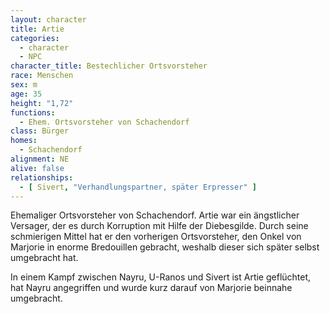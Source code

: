 ```yaml
---
layout: character
title: Artie
categories:
  - character
  - NPC
character_title: Bestechlicher Ortsvorsteher
race: Menschen
sex: m
age: 35
height: "1,72"
functions:
  - Ehem. Ortsvorsteher von Schachendorf
class: Bürger
homes:
  - Schachendorf
alignment: NE
alive: false
relationships:
  - [ Sivert, "Verhandlungspartner, später Erpresser" ]
---
```


Ehemaliger Ortsvorsteher von Schachendorf. Artie war ein ängstlicher Versager, der es durch Korruption mit Hilfe der
Diebesgilde. Durch seine schmierigen Mittel hat er den vorherigen Ortsvorsteher, den Onkel von Marjorie in enorme
Bredouillen gebracht, weshalb dieser sich später selbst umgebracht hat.

In einem Kampf zwischen Nayru, U-Ranos und Sivert ist Artie geflüchtet, hat Nayru angegriffen und wurde kurz darauf von
Marjorie beinnahe umgebracht.